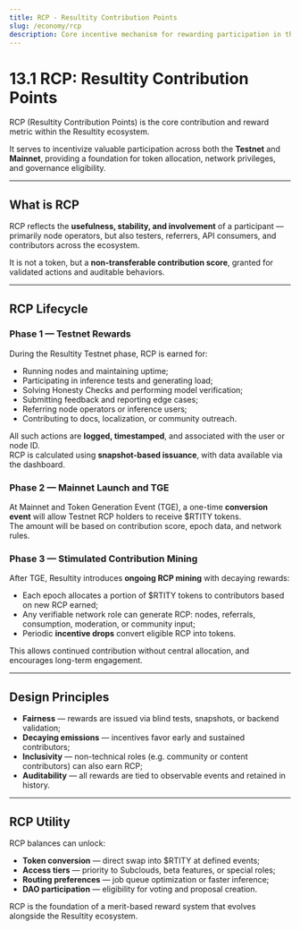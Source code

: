 ```yaml
---
title: RCP - Resultity Contribution Points
slug: /economy/rcp
description: Core incentive mechanism for rewarding participation in the Resultity network.
---
```


# 13.1 RCP: Resultity Contribution Points

RCP (Resultity Contribution Points) is the core contribution and reward metric within the Resultity ecosystem.

It serves to incentivize valuable participation across both the **Testnet** and **Mainnet**, providing a foundation for token allocation, network privileges, and governance eligibility.

---

## What is RCP

RCP reflects the **usefulness, stability, and involvement** of a participant — primarily node operators, but also testers, referrers, API consumers, and contributors across the ecosystem.

It is not a token, but a **non-transferable contribution score**, granted for validated actions and auditable behaviors.

---

## RCP Lifecycle

### Phase 1 — Testnet Rewards

During the Resultity Testnet phase, RCP is earned for:

- Running nodes and maintaining uptime;
- Participating in inference tests and generating load;
- Solving Honesty Checks and performing model verification;
- Submitting feedback and reporting edge cases;
- Referring node operators or inference users;
- Contributing to docs, localization, or community outreach.

All such actions are **logged, timestamped**, and associated with the user or node ID.  
RCP is calculated using **snapshot-based issuance**, with data available via the dashboard.

### Phase 2 — Mainnet Launch and TGE

At Mainnet and Token Generation Event (TGE), a one-time **conversion event** will allow Testnet RCP holders to receive $RTITY tokens.  
The amount will be based on contribution score, epoch data, and network rules.

### Phase 3 — Stimulated Contribution Mining

After TGE, Resultity introduces **ongoing RCP mining** with decaying rewards:

- Each epoch allocates a portion of $RTITY tokens to contributors based on new RCP earned;
- Any verifiable network role can generate RCP: nodes, referrals, consumption, moderation, or community input;
- Periodic **incentive drops** convert eligible RCP into tokens.

This allows continued contribution without central allocation, and encourages long-term engagement.

---

## Design Principles

- **Fairness** — rewards are issued via blind tests, snapshots, or backend validation;
- **Decaying emissions** — incentives favor early and sustained contributors;
- **Inclusivity** — non-technical roles (e.g. community or content contributors) can also earn RCP;
- **Auditability** — all rewards are tied to observable events and retained in history.

---

## RCP Utility

RCP balances can unlock:

- **Token conversion** — direct swap into $RTITY at defined events;
- **Access tiers** — priority to Subclouds, beta features, or special roles;
- **Routing preferences** — job queue optimization or faster inference;
- **DAO participation** — eligibility for voting and proposal creation.

RCP is the foundation of a merit-based reward system that evolves alongside the Resultity ecosystem.

